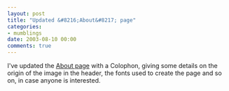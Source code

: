 ```yaml
---
layout: post
title: "Updated &#8216;About&#8217; page"
categories:
- mumblings
date: 2003-08-10 00:00
comments: true
---
```


<p>I've updated the <a href="http://www.rousette.org.uk/blog/about.html">About page</a> with a Colophon, giving some details on the origin of the image in the header, the fonts used to create the page and so on, in case anyone is interested.</p>


